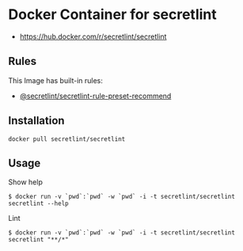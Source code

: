 # Docker Container for secretlint

- https://hub.docker.com/r/secretlint/secretlint

## Rules

This Image has built-in rules:

- [@secretlint/secretlint-rule-preset-recommend](https://www.npmjs.com/package/@secretlint/secretlint-rule-preset-recommend) 

## Installation

    docker pull secretlint/secretlint

## Usage

Show help 

    $ docker run -v `pwd`:`pwd` -w `pwd` -i -t secretlint/secretlint secretlint --help

Lint

    $ docker run -v `pwd`:`pwd` -w `pwd` -i -t secretlint/secretlint secretlint "**/*"
